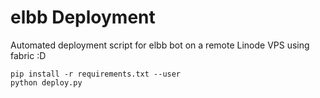 # elbb Deployment

Automated deployment script for elbb bot on a remote Linode VPS using fabric :D

```
pip install -r requirements.txt --user
python deploy.py
```